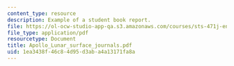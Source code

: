 ```yaml
---
content_type: resource
description: Example of a student book report.
file: https://ol-ocw-studio-app-qa.s3.amazonaws.com/courses/sts-471j-engineering-apollo-the-moon-project-as-a-complex-system-spring-2007/1ea3438f46c84d95d3aba4a13171fa8a_Apollo_Lunar_surface_journals.pdf
file_type: application/pdf
resourcetype: Document
title: Apollo_Lunar_surface_journals.pdf
uid: 1ea3438f-46c8-4d95-d3ab-a4a13171fa8a
---
```

